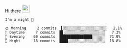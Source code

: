 Hi there <img src="https://media.giphy.com/media/hvRJCLFzcasrR4ia7z/giphy.gif" width="25px">

<!--START_SECTION:productive-box-in-readme-->
```text
I'm a night 🦉

🌞 Morning     2 commits  ▍░░░░░░░░░░░░░░░░░░░░   2.1%
🌆 Daytime     7 commits  █▌░░░░░░░░░░░░░░░░░░░   7.3%
🌃 Evening    69 commits  ███████████████░░░░░░  71.9%
🌙 Night      18 commits  ███▉░░░░░░░░░░░░░░░░░  18.8%
```
<!--END_SECTION:productive-box-in-readme-->
